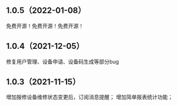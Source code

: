 ## 1.0.5（2022-01-08）
免费开源！免费开源！免费开源！
## 1.0.4（2021-12-05）
修复用户管理、设备申请、设备码生成等部分bug
## 1.0.3（2021-11-15）
增加报修设备维修状态变更后，订阅消息提醒；
增加简单报表统计功能；
